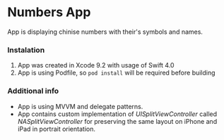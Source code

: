 # Numbers App
App is displaying chinise numbers with their's symbols and names. 

### Instalation 
1. App was created in Xcode 9.2 with usage of Swift 4.0
2. App is using Podfile, so `pod install` will be required before building

### Additional info
- App is using MVVM and delegate patterns.
- App contains custom implementation of *UISplitViewController* called *NASplitViewController* for preserving the same layout on iPhone and iPad in portrait orientation.
